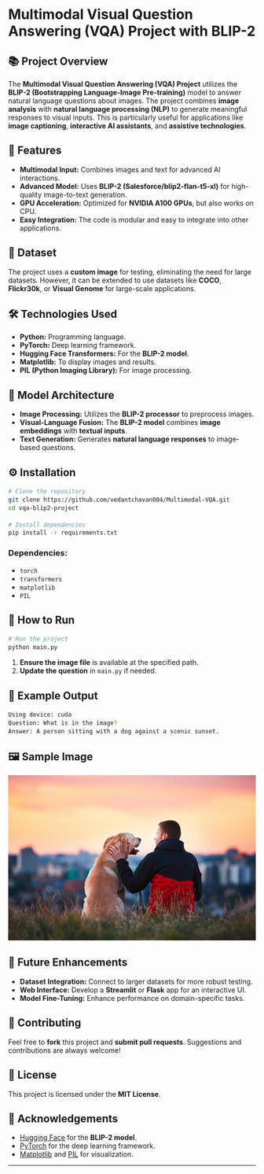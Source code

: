# Multimodal Visual Question Answering (VQA) Project with BLIP-2

## 📚 **Project Overview**
The **Multimodal Visual Question Answering (VQA) Project** utilizes the **BLIP-2 (Bootstrapping Language-Image Pre-training)** model to answer natural language questions about images. The project combines **image analysis** with **natural language processing (NLP)** to generate meaningful responses to visual inputs. This is particularly useful for applications like **image captioning**, **interactive AI assistants**, and **assistive technologies**.

## 🚀 **Features**
- **Multimodal Input:** Combines images and text for advanced AI interactions.
- **Advanced Model:** Uses **BLIP-2 (Salesforce/blip2-flan-t5-xl)** for high-quality image-to-text generation.
- **GPU Acceleration:** Optimized for **NVIDIA A100 GPUs**, but also works on CPU.
- **Easy Integration:** The code is modular and easy to integrate into other applications.

## 📂 **Dataset**
The project uses a **custom image** for testing, eliminating the need for large datasets. However, it can be extended to use datasets like **COCO**, **Flickr30k**, or **Visual Genome** for large-scale applications.

## 🛠️ **Technologies Used**
- **Python:** Programming language.
- **PyTorch:** Deep learning framework.
- **Hugging Face Transformers:** For the **BLIP-2 model**.
- **Matplotlib:** To display images and results.
- **PIL (Python Imaging Library):** For image processing.

## 🧠 **Model Architecture**
- **Image Processing:** Utilizes the **BLIP-2 processor** to preprocess images.
- **Visual-Language Fusion:** The **BLIP-2 model** combines **image embeddings** with **textual inputs**.
- **Text Generation:** Generates **natural language responses** to image-based questions.

## ⚙️ **Installation**
```sh
# Clone the repository
git clone https://github.com/vedantchavan004/Multimodal-VQA.git
cd vqa-blip2-project

# Install dependencies
pip install -r requirements.txt
```

### **Dependencies:**
- `torch`
- `transformers`
- `matplotlib`
- `PIL`

## 🚦 **How to Run**
```sh
# Run the project
python main.py
```

1. **Ensure the image file** is available at the specified path.
2. **Update the question** in `main.py` if needed.

## 📝 **Example Output**
```sh
Using device: cuda
Question: What is in the image?
Answer: A person sitting with a dog against a scenic sunset.
```

## 🖼️ **Sample Image**
![Sample Image](images/stock-photo-159533631.jpg)

## 🎯 **Future Enhancements**
- **Dataset Integration:** Connect to larger datasets for more robust testing.
- **Web Interface:** Develop a **Streamlit** or **Flask** app for an interactive UI.
- **Model Fine-Tuning:** Enhance performance on domain-specific tasks.

## 🤝 **Contributing**
Feel free to **fork** this project and **submit pull requests**. Suggestions and contributions are always welcome!

## 📄 **License**
This project is licensed under the **MIT License**.

## 🙏 **Acknowledgements**
- [Hugging Face](https://huggingface.co/) for the **BLIP-2 model**.
- [PyTorch](https://pytorch.org/) for the deep learning framework.
- [Matplotlib](https://matplotlib.org/) and [PIL](https://pillow.readthedocs.io/) for visualization.

---

